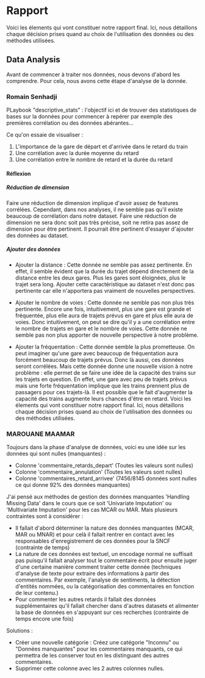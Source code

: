 # Rapport

Voici les élements qui vont constituer notre rapport final. Ici, nous détaillons chaque décision prises quand au choix de
l'utilisation des données ou des méthodes utilisées.

## Data Analysis

Avant de commencer à traiter nos données, nous devons d'abord les comprendre. Pour cela, nous avons cette étape d'analyse
de la donnée.

### Romain Senhadji

PLaybook "descriptive_stats" : l'objectif ici et de trouver des statistiques de bases sur la données pour commencer à repérer par exemple des premières corrélation ou des données abérantes...

Ce qu'on essaie de visualiser :

1. L'importance de la gare de départ et d'arrivée dans le retard du train
2. Une corrélation avec la durée moyenne du retard
3. Une corrélation entre le nombre de retard et la durée du retard

#### Réflexion

##### Réduction de dimension

Faire une réduction de dimension implique d'avoir assez de features corrélées. Cependant, dans nos analyses, il ne semble pas qu'il existe beaucoup de corrélation dans notre dataset. Faire une réduction de dimension ne sera donc soit pas très précise, soit ne retira pas assez de dimension pour être pertinent. Il pourrait être pertinent d'essayer d'ajouter des données au dataset.

##### Ajouter des données

- Ajouter la distance :
  Cette donnée ne semble pas assez pertinente. En effet, il semble évident que la durée du trajet dépend directement de la distance entre les deux gares. Plus les gares sont éloignées, plus le trajet sera long. Ajouter cette caractéristique au dataset n'est donc pas pertinente car elle n'apportera pas vraiment de nouvelles perspectives.

- Ajouter le nombre de voies :
  Cette donnée ne semble pas non plus très pertinente. Encore une fois, intuitivement, plus une gare est grande et fréquentée, plus elle aura de trajets prévus en gare et plus elle aura de voies. Donc intuitivement, on peut se dire qu'il y a une corrélation entre le nombre de trajets en gare et le nombre de voies. Cette donnée ne semble pas non plus apporter de nouvelle perspective à notre problème.

- Ajouter la fréquentation :
  Cette donnée semble la plus prometteuse. On peut imaginer qu'une gare avec beaucoup de fréquentation aura forcément beaucoup de trajets prévus. Donc là aussi, ces données seront corrélées. Mais cette donnée donne une nouvelle vision à notre problème : elle permet de se faire une idée de la capacité des trains sur les trajets en question. En effet, une gare avec peu de trajets prévus mais une forte fréquentation implique que les trains prennent plus de passagers pour ces trajets-là. Il est possible que le fait d'augmenter la capacité des trains augmente leurs chances d'être en retard.
  Voici les élements qui vont constituer notre rapport final. Ici, nous détaillons chaque décision prises quand au choix de l'utilisation des données ou des méthodes utilisées.

### MAROUANE MAAMAR

Toujours dans la phase d'analyse de données, voici eu une idée sur les données qui sont nulles (manquantes) :

- Colonne 'commentaire_retards_depart' (Toutes les valeurs sont nulles)
- Colonne 'commentaire_annulation' (Toutes les valeurs sont nulles)
- Colonne 'commentaires_retard_arrivee' (7456/8145 données sont nulles ce qui donne 92% des données manquantes)

J'ai pensé aux méthodes de gestion des données manquantes 'Handling Missing Data' dans le cours que ce soit 'Univariate Imputation' ou 'Multivariate Imputation' pour les cas MCAR ou MAR. Mais plusieurs contraintes sont à considérer :

- Il fallait d'abord déterminer la nature des données manquantes (MCAR, MAR ou MNAR) et pour celà il fallait rentrer en contact avec les responsables d'enregistrement de ces données pour la SNCF (contrainte de temps)
- La nature de ces données est textuel, un encodage normal ne suffisait pas puisqu'il fallait analyser tout le commentaire écrit pour ensuite juger d'une certaine manière comment traiter cette donnée (techniques d'analyse de texte pour extraire des informations à partir des commentaires. Par exemple, l'analyse de sentiments, la détection d'entités nommées, ou la catégorisation des commentaires en fonction de leur contenu.)
- Pour commenter les autres retards il fallait des données supplémentaires qu'il fallait chercher dans d'autres datasets et alimenter la base de données en s'appuyant sur ces recherches (contrainte de temps encore une fois)

Solutions :

- Créer une nouvelle catégorie : Créez une catégorie "Inconnu" ou "Données manquantes" pour les commentaires manquants, ce qui permettra de les conserver tout en les distinguant des autres commentaires.
- Supprimer cette colonne avec les 2 autres colonnes nulles.
